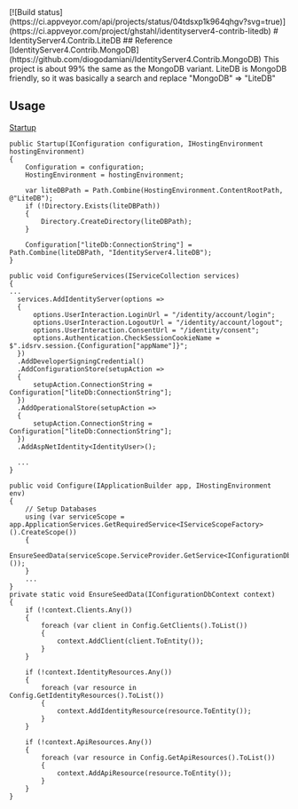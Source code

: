 <meta name='keywords' content='IdentityServer4, LiteDB'>
[![Build status](https://ci.appveyor.com/api/projects/status/04tdsxp1k964qhgv?svg=true)](https://ci.appveyor.com/project/ghstahl/identityserver4-contrib-litedb)
# IdentityServer4.Contrib.LiteDB
## Reference
[IdentityServer4.Contrib.MongoDB](https://github.com/diogodamiani/IdentityServer4.Contrib.MongoDB)  
This project is about 99% the same as the MongoDB variant.  LiteDB is MongoDB friendly, so it was basically a search and replace "MongoDB" => "LiteDB"  


## Usage  
[Startup](src/PagesWebApp/Startup.cs)  

```
public Startup(IConfiguration configuration, IHostingEnvironment hostingEnvironment)
{
    Configuration = configuration;
    HostingEnvironment = hostingEnvironment;
   
    var liteDBPath = Path.Combine(HostingEnvironment.ContentRootPath, @"LiteDB");
    if (!Directory.Exists(liteDBPath))
    {
        Directory.CreateDirectory(liteDBPath);
    }

    Configuration["liteDb:ConnectionString"] = Path.Combine(liteDBPath, "IdentityServer4.liteDB");
}
```

```
public void ConfigureServices(IServiceCollection services)
{
...
  services.AddIdentityServer(options =>
  {
      options.UserInteraction.LoginUrl = "/identity/account/login";
      options.UserInteraction.LogoutUrl = "/identity/account/logout";
      options.UserInteraction.ConsentUrl = "/identity/consent";
      options.Authentication.CheckSessionCookieName = $".idsrv.session.{Configuration["appName"]}";
  })
  .AddDeveloperSigningCredential()
  .AddConfigurationStore(setupAction =>
  {
      setupAction.ConnectionString = Configuration["liteDb:ConnectionString"];
  })
  .AddOperationalStore(setupAction =>
  {
      setupAction.ConnectionString = Configuration["liteDb:ConnectionString"];
  })
  .AddAspNetIdentity<IdentityUser>();
  
  ...
}
```
```
public void Configure(IApplicationBuilder app, IHostingEnvironment env)
{
    // Setup Databases
    using (var serviceScope = app.ApplicationServices.GetRequiredService<IServiceScopeFactory>().CreateScope())
    {
        EnsureSeedData(serviceScope.ServiceProvider.GetService<IConfigurationDbContext>());
    }
    ...
}
private static void EnsureSeedData(IConfigurationDbContext context)
{
    if (!context.Clients.Any())
    {
        foreach (var client in Config.GetClients().ToList())
        {
            context.AddClient(client.ToEntity());
        }
    }

    if (!context.IdentityResources.Any())
    {
        foreach (var resource in Config.GetIdentityResources().ToList())
        {
            context.AddIdentityResource(resource.ToEntity());
        }
    }

    if (!context.ApiResources.Any())
    {
        foreach (var resource in Config.GetApiResources().ToList())
        {
            context.AddApiResource(resource.ToEntity());
        }
    }
}
```
